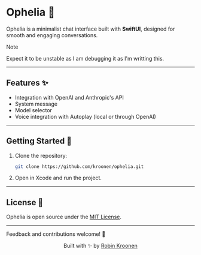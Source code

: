 # Ophelia 🌸

Ophelia is a minimalist chat interface built with **SwiftUI**, designed for smooth and engaging conversations.

> [!NOTE]
> Expect it to be unstable as I am debugging it as I'm writting this.

---

## Features ✨
- Integration with OpenAI and Anthropic's API
- System message
- Model selector
- Voice integration with Autoplay (local or through OpenAI)

---

## Getting Started 🚀
1. Clone the repository:
   ```bash
   git clone https://github.com/kroonen/ophelia.git
   ```
2. Open in Xcode and run the project.

---

## License 📄
Ophelia is open source under the [MIT License](LICENSE).

---

Feedback and contributions welcome! 🤗

<div align="center">
  <p>Built with ✨ by <a href="https://kroonen.ai">Robin Kroonen</a></p>
</div>
